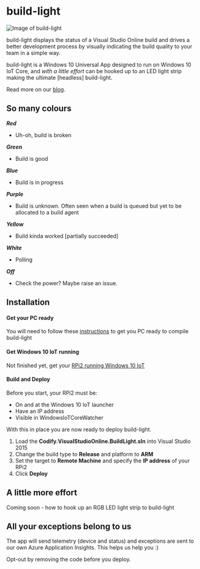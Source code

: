 # build-light

![Image of build-light](http://www.codify.com/wp-content/uploads/2015/08/lights.jpg)

build-light displays the status of a Visual Studio Online build and drives a better development process by visually indicating the build quality to your team in a simple way.

build-light is a Windows 10 Universal App designed to run on Windows 10 IoT Core, and _with a little effort_ can be hooked up to an LED light strip making the ultimate [headless] build-light.

Read more on our [blog](http://www.codify.com/visual-studio-build-monitor-first-play-windows-iot/).

## So many colours
**_Red_**
- Uh-oh, build is broken

**_Green_**
- Build is good

**_Blue_**
- Build is in progress

**_Purple_**
- Build is unknown. Often seen when a build is queued but yet to be allocated to a build agent

**_Yellow_**
- Build kinda worked [partially succeeded]

**_White_**
- Polling

**_Off_**
- Check the power? Maybe raise an issue.

## Installation

#### Get your PC ready
You will need to follow these [instructions](https://ms-iot.github.io/content/en-US/win10/SetupPCRPI.htm) to get you PC ready to compile build-light

#### Get Windows 10 IoT running
Not finished yet, get your [RPi2 running Windows 10 IoT](https://ms-iot.github.io/content/en-US/win10/SetupRPI.htm)

#### Build and Deploy

Before you start, your RPi2 must be:
* On and at the Windows 10 IoT launcher
* Have an IP address
* Visible in WindowsIoTCoreWatcher

With this in place you are now ready to deploy build-light.

1. Load the **Codify.VisualStudioOnline.BuildLight.sln** into Visual Studio 2015
2. Change the build type to **Release** and platform to **ARM**
3. Set the target to **Remote Machine** and specify the **IP address** of your RPi2
4. Click **Deploy**

## A little more effort

Coming soon - how to hook up an RGB LED light strip to build-light

## All your exceptions belong to us
The app will send telemetry (device and status) and exceptions are sent to our own Azure Application Insights. This helps us help you :)

Opt-out by removing the code before you deploy.